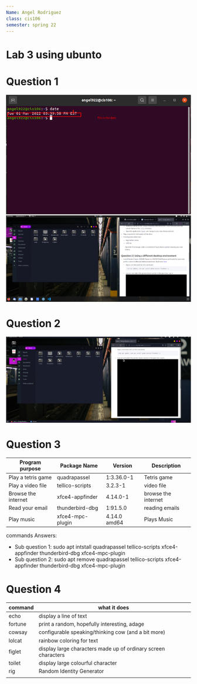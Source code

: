 ```yaml
---
Name: Angel Rodriguez
class: cis106
semester: spring 22
---
```


# Lab 3 using ubunto


# Question 1
![Question 1](q1.1.png)
![Question 1.2](q1.2.png)
# Question 2
![Question 2](q2.1.png)
# Question 3
| Program purpose     | Package Name | Version | Description |
| ------------------- | ------------ | ------- | ----------- |
| Play a tetris game  | quadrapassel |1:3.36.0-1|Tetris game             |
| Play a video file   | tellico-scripts | 3.2.3-1| video file            |
| Browse the internet | xfce4-appfinder |4.14.0-1|browse the internet            |
| Read your email     | thunderbird-dbg |1:91.5.0         |reading emails             |
| Play music          |xfce4-mpc-plugin    | 4.14.0 amd64        | Plays Music            |

commands Answers:
* Sub question 1: sudo apt intstall quadrapassel tellico-scripts xfce4-appfinder thunderbird-dbg xfce4-mpc-plugin
* Sub question 2: sudo apt remove quadrapassel tellico-scripts xfce4-appfinder thunderbird-dbg xfce4-mpc-plugin
 
# Question 4
| command | what it does |
|---------|--------------|
| echo    | display a line of text             |
| fortune |  print a random, hopefully interesting, adage |
| cowsay  |  configurable speaking/thinking cow (and a bit more)  |
| lolcat  | rainbow coloring for text|
| figlet  |   display large characters made up of ordinary screen characters           |
| toilet  | display large colourful character             |
| rig     | Random Identity Generator
             |